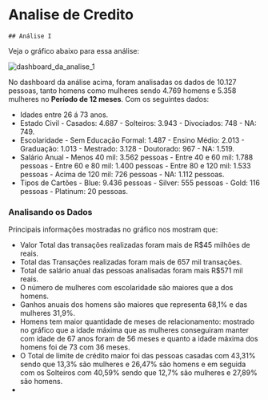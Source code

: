 # Analise de Credito

    ## Análise I

Veja o gráfico abaixo para essa análise:
  
![dashboard_da_analise_1](https://github.com/ewertondrigues02/Analise_de_Credito/assets/106437473/530fca36-b8ef-4277-94a9-70f914068488)

No dashboard  da análise acima, foram analisadas os dados de 10.127 pessoas, tanto homens como mulheres sendo 4.769 homens e 5.358 mulheres no **Período de 12 meses**. Com os seguintes dados:

  * Idades entre 26 á 73 anos.
  * Estado Civil - Casados: 4.687 - Solteiros: 3.943 - Divociados: 748 - NA: 749.
  * Escolaridade - Sem Educação Formal: 1.487 - Ensino Médio: 2.013 - Graduação: 1.013 - Mestrado: 3.128 - Doutorado: 967 - NA: 1.519.
  * Salário Anual - Menos 40 mil: 3.562 pessoas - Entre 40 e 60 mil: 1.788 pessoas - Entre 60 e 80 mil: 1.400 pessoas - Entre 80 e 120 mil: 1.533 pessoas - Acima de 120 mil: 726 pessoas - NA: 1.112 pessoas.
  * Tipos de Cartões - Blue: 9.436 pessoas - Silver: 555 pessoas - Gold: 116 pessoas - Platinum: 20 pessoas.

   ### Analisando os Dados

 Principais informações mostradas no gráfico nos mostram que:
   * Valor Total das transações realizadas foram mais de R$45 milhões de reais.
   * Total das Transações realizadas foram mais de 657 mil transações.
   * Total de salário anual das pessoas analisadas foram mais R$571 mil reais.
   * O número de mulheres com escolaridade são maiores que a dos homens.
   * Ganhos anuais dos homens são maiores que representa 68,1% e das mulheres 31,9%.
   * Homens tem maior quantidade de meses de relacionamento: mostrado no gráfico que a idade máxima que as mulheres conseguiram manter com idade de 67 anos foram de 56 meses e quanto a idade máxima dos homens foi de 73 com 36 meses.
   * O Total de límite de crédito maior foi das pessoas casadas com 43,31% sendo que 13,3% são mulheres e 26,47% são homens e em seguida com os Solteiros com 40,59% sendo que 12,7% são mulheres e 27,89% são homens.
   * 
